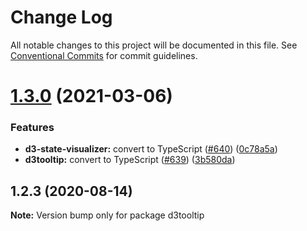 # Change Log

All notable changes to this project will be documented in this file.
See [Conventional Commits](https://conventionalcommits.org) for commit guidelines.

# [1.3.0](https://github.com/reduxjs/redux-devtools/compare/d3tooltip@1.2.3...d3tooltip@1.3.0) (2021-03-06)


### Features

* **d3-state-visualizer:** convert to TypeScript ([#640](https://github.com/reduxjs/redux-devtools/issues/640)) ([0c78a5a](https://github.com/reduxjs/redux-devtools/commit/0c78a5a9a76ee7eff37dcd8e39272d98c03e0869))
* **d3tooltip:** convert to TypeScript ([#639](https://github.com/reduxjs/redux-devtools/issues/639)) ([3b580da](https://github.com/reduxjs/redux-devtools/commit/3b580dad4cb36abc395f9be139b2c3f94e872d87))





## 1.2.3 (2020-08-14)

**Note:** Version bump only for package d3tooltip
